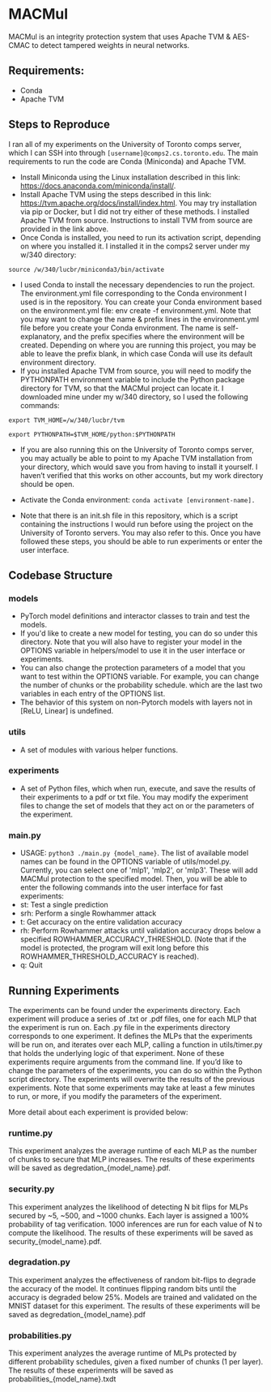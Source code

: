# MACMul
MACMul is an integrity protection system that uses Apache TVM & AES-CMAC to detect tampered weights in neural networks.

## Requirements:
- Conda
- Apache TVM

## Steps to Reproduce
I ran all of my experiments on the University of Toronto comps server, which I can SSH into through `[username]@comps2.cs.toronto.edu`.
The main requirements to run the code are Conda (Miniconda) and Apache TVM.
- Install Miniconda using the Linux installation described in this link: https://docs.anaconda.com/miniconda/install/.  
- Install Apache TVM using the steps described in this link: https://tvm.apache.org/docs/install/index.html. You may try installation via pip or Docker, but I did not try either of these methods. I installed Apache TVM from source. Instructions to install TVM from source are provided in the link above.
- Once Conda is installed, you need to run its activation script, depending on where you installed it. I installed it in the comps2 server under my w/340 directory:

`source /w/340/lucbr/miniconda3/bin/activate`

- I used Conda to install the necessary dependencies to run the project. The environment.yml file corresponding to the Conda environment I used is in the repository. You can create your Conda environment based on the environment.yml file: env create -f environment.yml.
Note that you may want to change the name & prefix lines in the environment.yml file before you create your Conda environment. The name is self-explanatory, and the prefix specifies where the environment will be created. Depending on where you are running this project, you may be able to leave the prefix blank, in which case Conda will use its default environment directory.
- If you installed Apache TVM from source, you will need to modify the PYTHONPATH environment variable to include the Python package directory for TVM, so that the MACMul project can locate it. I downloaded mine under my w/340 directory, so I used the following commands:

`export TVM_HOME=/w/340/lucbr/tvm`

`export PYTHONPATH=$TVM_HOME/python:$PYTHONPATH`

- If you are also running this on the University of Toronto comps server, you may actually be able to point to my Apache TVM installation from your directory, which would save you from having to install it yourself. I haven’t verified that this works on other accounts, but my work directory should be open.

- Activate the Conda environment: 
`conda activate [environment-name].`

- Note that there is an init.sh file in this repository, which is a script containing the instructions I would run before using the project on the University of Toronto servers. You may also refer to this. Once you have followed these steps, you should be able to run experiments or enter the user interface. 


## Codebase Structure
### models
* PyTorch model definitions and interactor classes to train and test the models.
* If you'd like to create a new model for testing, you can do so under this directory. Note that you will also have to register your model in the OPTIONS variable in helpers/model to use it in the user interface or experiments.
* You can also change the protection parameters of a model that you want to test within the OPTIONS variable. For example, you can change the number of chunks or the probability schedule. which are the last two variables in each entry of the OPTIONS list.
* The behavior of this system on non-Pytorch models with layers not in [ReLU, Linear] is undefined. 

### utils
* A set of modules with various helper functions.

### experiments
* A set of Python files, which when run, execute, and save the results of their experiments to a pdf or txt file. You may modify the experiment files to change the set of models that they act on or the parameters of the experiment.

### main.py
* USAGE: `python3 ./main.py {model_name}`. The list of available model names can be found in the OPTIONS variable of utils/model.py. Currently, you can select one of 'mlp1', 'mlp2', or 'mlp3'. These will add MACMul protection to the specified model. Then, you will be able to enter the following commands into the user interface for fast experiments:
* st: Test a single prediction
* srh: Perform a single Rowhammer attack
* t: Get accuracy on the entire validation accuracy
* rh: Perform Rowhammer attacks until validation accuracy drops below a specified ROWHAMMER_ACCURACY_THRESHOLD. (Note that if the model is protected, the program will exit long before this ROWHAMMER_THRESHOLD_ACCURACY is reached).
* q: Quit

## Running Experiments
The experiments can be found under the experiments directory. Each experiment will produce a series of .txt or .pdf files, one for each MLP that the experiment is run on. Each .py file in the experiments directory corresponds to one experiment. It defines the MLPs that the experiments will be run on, and iterates over each MLP, calling a function in utils/timer.py that holds the underlying logic of that experiment. None of these experiments require arguments from the command line. If you’d like to change the parameters of the experiments, you can do so within the Python script directory. The experiments will overwrite the results of the previous experiments. Note that some experiments may take at least a few minutes to run, or more, if you modify the parameters of the experiment.

More detail about each experiment is provided below:

### runtime.py
This experiment analyzes the average runtime of each MLP as the number of chunks to secure that MLP increases. The results of these experiments will be saved as degredation_{model_name}.pdf.

### security.py
This experiment analyzes the likelihood of detecting N bit flips for MLPs secured by ~5, ~500, and ~1000 chunks. Each layer is assigned a 100% probability of tag verification. 1000 inferences are run for each value of N to compute the likelihood. The results of these experiments will be saved as security_{model_name}.pdf.

### degradation.py
This experiment analyzes the effectiveness of random bit-flips to degrade the accuracy of the model. It continues flipping random bits until the accuracy is degraded below 25%. Models are trained and validated on the MNIST dataset for this experiment. The results of these experiments will be saved as degredation_{model_name}.pdf

### probabilities.py
This experiment analyzes the average runtime of MLPs protected by different probability schedules, given a fixed number of chunks (1 per layer). The results of these experiments will be saved as probabilities_{model_name}.txdt

